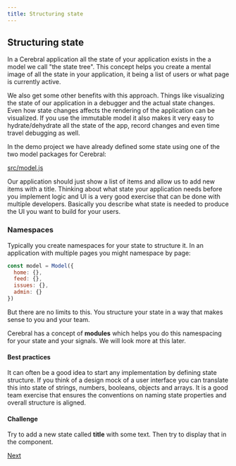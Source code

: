 ```yaml
---
title: Structuring state
---
```


## Structuring state

In a Cerebral application all the state of your application exists in the a model we call "the state tree". This concept helps you create a mental image of all the state in your application, it being a list of users or what page is currently active.

We also get some other benefits with this approach. Things like visualizing the state of our application in a debugger and the actual state changes. Even how state changes affects the rendering of the application can be visualized. If you use the immutable model it also makes it very easy to hydrate/dehydrate all the state of the app, record changes and even time travel debugging as well.

In the demo project we have already defined some state using one of the two model packages for Cerebral:

[src/model.js](https://github.com/cerebral/cerebral-website-tutorial-basic/blob/react/src/model.js)

Our application should just show a list of items and allow us to add new items with a title. Thinking about what state your application needs before you implement logic and UI is a very good exercise that can be done with multiple developers. Basically you describe what state is needed to produce the UI you want to build for your users.

### Namespaces
Typically you create namespaces for your state to structure it. In an application with multiple pages you might namespace by page:

```javascript
const model = Model({
  home: {},
  feed: {},
  issues: {},
  admin: {}
})
```

But there are no limits to this. You structure your state in a way that makes sense to you and your team.

Cerebral has a concept of **modules** which helps you do this namespacing for your state and your signals. We will look more at this later.

#### Best practices
It can often be a good idea to start any implementation by defining state structure. If you think of a design mock of a user interface you can translate this into state of strings, numbers, booleans, objects and arrays. It is a good team exercise that ensures the conventions on naming state properties and overall structure is aligned.

#### Challenge
Try to add a new state called **title** with some text. Then try to display that in the component.

[Next](./03_defining_signals.en.md)
